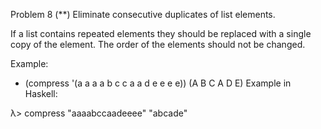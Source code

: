 Problem 8
(**) Eliminate consecutive duplicates of list elements.

If a list contains repeated elements they should be replaced with a single copy of the element. The order of the elements should not be changed.

Example:

* (compress '(a a a a b c c a a d e e e e))
(A B C A D E)
Example in Haskell:

λ> compress "aaaabccaadeeee"
"abcade"
